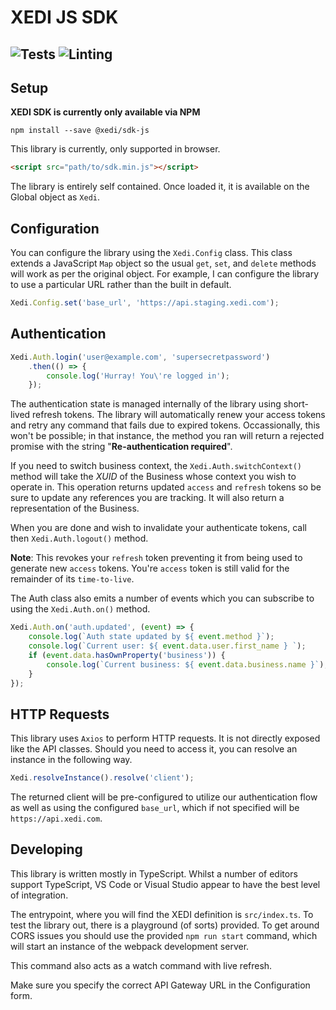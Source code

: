 # XEDI JS SDK

![Tests](https://github.com/xedi/sdk-js/workflows/Test/badge.svg?event=push)
![Linting](https://github.com/xedi/sdk-js/workflows/Linting/badge.svg)
---
## Setup

**XEDI SDK is currently only available via NPM**

```shell
npm install --save @xedi/sdk-js
```

This library is currently, only supported in browser.
```html
<script src="path/to/sdk.min.js"></script>
```

The library is entirely self contained. Once loaded it, it is available on the Global object as `Xedi`.

## Configuration

You can configure the library using the `Xedi.Config` class. This class extends a JavaScript `Map` object so the usual `get`, `set`, and `delete` methods will work as per the original object. For example, I can configure the library to use a particular URL rather than the built in default.

```js
Xedi.Config.set('base_url', 'https://api.staging.xedi.com');
```


## Authentication

```js
Xedi.Auth.login('user@example.com', 'supersecretpassword')
    .then(() => {
        console.log('Hurray! You\'re logged in');
    });
```

The authentication state is managed internally of the library using short-lived refresh tokens. The library will automatically renew your access tokens and retry any command that fails due to expired tokens. Occassionally, this won't be possible; in that instance, the method you ran will return a rejected promise with the string "**Re-authentication required**".

If you need to switch business context, the `Xedi.Auth.switchContext()` method will take the _XUID_ of the Business whose context you wish to operate in. This operation returns updated `access` and `refresh` tokens so be sure to update any references you are tracking. It will also return a representation of the Business.

When you are done and wish to invalidate your authenticate tokens, call then `Xedi.Auth.logout()` method.

**Note**: This revokes your `refresh` token preventing it from being used to generate new `access` tokens. You're `access` token is still valid for the remainder of its `time-to-live`.

The Auth class also emits a number of events which you can subscribe to using the `Xedi.Auth.on()` method.

```js
Xedi.Auth.on('auth.updated', (event) => {
    console.log(`Auth state updated by ${ event.method }`);
    console.log(`Current user: ${ event.data.user.first_name } `);
    if (event.data.hasOwnProperty('business')) {
        console.log(`Current business: ${ event.data.business.name }`);
    }
});
```

## HTTP Requests

This library uses `Axios` to perform HTTP requests. It is not directly exposed like the API classes. Should you need to access it, you can resolve an instance in the following way.

```js
Xedi.resolveInstance().resolve('client');
```

The returned client will be pre-configured to utilize our authentication flow as well as using the configured `base_url`, which if not specified will be `https://api.xedi.com`.

## Developing

This library is written mostly in TypeScript. Whilst a number of editors support TypeScript, VS Code or Visual Studio appear to have the best level of integration.

The entrypoint, where you will find the XEDI definition is `src/index.ts`. To test the library out, there is a playground (of sorts) provided. To get around CORS issues you should use the provided `npm run start` command, which will start an instance of the webpack development server.

This command also acts as a watch command with live refresh.

Make sure you specify the correct API Gateway URL in the Configuration form.
